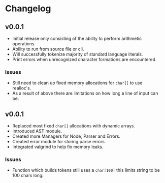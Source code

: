# Changelog

## v0.0.1
* Initial release only consisting of the ability to perform arithmetic operations.
* Ability to run from source file or cli.
* Will successfully tokenize majority of standard language literals.
* Print errors when unrecognized character formations are encountered.

### Issues
* Still need to clean up fixed memory allocations for `char[]` to use realloc's.
* As a result of above there are limitations on how long a line of input can be.

## v0.0.1
* Replaced most fixed `char[]` allocations with dynamic arrays.
* Introduced AST module.
* Created more Managers for Node, Parser and Errors.
* Created error module for storing parse errors.
* Integrated valgrind to help fix memory leaks.

### Issues
* Function which builds tokens still uses a `char[100]` this limits string to be 100 chars long.